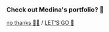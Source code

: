 ### Check out Medina's portfolio? 👀
[no thanks 🚶‍♀](https://github.com/iamgoodbytes/2imd-webtech3-labs "Go back")  /  [LET'S GO 🚀](https://github.com/madoska/2imd-webtech3-portfolio "Take me to Medina's portfolio")